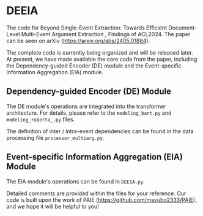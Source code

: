 # DEEIA
The code for Beyond Single-Event Extraction: Towards Efficient Document-Level Multi-Event Argument Extraction , Findings of ACL2024. The paper can be seen on arXiv (https://arxiv.org/abs/2405.01884).

The complete code is currently being organized and will be released later. At present, we have made available the core code from the paper, including the Dependency-guided Encoder (DE) module and the Event-specific Information Aggregation (EIA) module.

## Dependency-guided Encoder (DE) Module

The DE module's operations are integrated into the transformer architecture. For details, please refer to the `modeling_bart.py` and `modeling_roberta_.py` files.

The definition of inter / intra-event dependencies can be found in the data processing file `processor_multiarg.py`.

## Event-specific Information Aggregation (EIA) Module

The EIA module's operations can be found in `DEEIA.py`.

Detailed comments are provided within the files for your reference. Our code is built upon the work of PAIE (https://github.com/mayubo2333/PAIE), and we hope it will be helpful to you!

